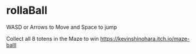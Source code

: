 # rollaBall

WASD or Arrows to Move  and Space to jump

 Collect all 8 totens in the Maze to win
 https://kevinshinohara.itch.io/maze-balll